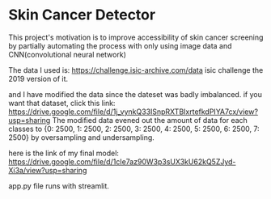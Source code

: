 # Skin Cancer Detector

This project's motivation is to improve accessibility  of skin cancer screening by partially automating the process with only using image data and CNN(convolutional neural network)

The data I used is: https://challenge.isic-archive.com/data isic challenge the 2019 version of it.

and I have modified the data since the dateset was badly imbalanced. if you want that dataset, click this link: https://drive.google.com/file/d/1j_vynkQ33ISnpRXTBIxrtefkdPIYA7cx/view?usp=sharing
The modified data evened out the amount of data for each classes to {0: 2500, 1: 2500, 2: 2500, 3: 2500, 4: 2500, 5: 2500, 6: 2500, 7: 2500} by oversampling and undersampling.

here is the link of my final model: https://drive.google.com/file/d/1cIe7az90W3p3sUX3kU62kQ5ZJyd-Xi3a/view?usp=sharing

app.py file runs with streamlit.
